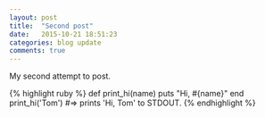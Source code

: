 ```yaml
---
layout: post
title:  "Second post"
date:   2015-10-21 18:51:23
categories: blog update
comments: true
---
```

My second attempt to post.

{% highlight ruby %}
def print_hi(name)
  puts "Hi, #{name}"
end
print_hi('Tom')
#=> prints 'Hi, Tom' to STDOUT.
{% endhighlight %}